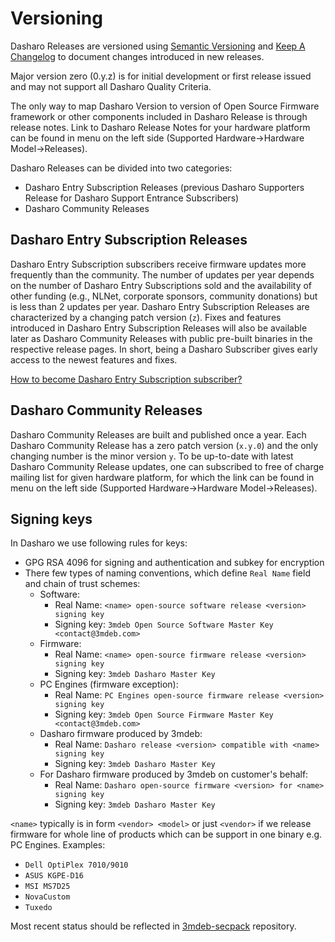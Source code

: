 # Versioning

Dasharo Releases are versioned using [Semantic Versioning](https://semver.org/)
and [Keep A Changelog](https://keepachangelog.com/en/1.0.0/) to document
changes introduced in new releases.

Major version zero (0.y.z) is for initial development or first release issued
and may not support all Dasharo Quality Criteria.

The only way to map Dasharo Version to version of Open Source Firmware
framework or other components included in Dasharo Release is through release
notes. Link to Dasharo Release Notes for your hardware platform can be found
in menu on the left side (Supported Hardware->Hardware Model->Releases).

Dasharo Releases can be divided into two categories:

* Dasharo Entry Subscription Releases (previous Dasharo Supporters Release for
  Dasharo Support Entrance Subscribers)
* Dasharo Community Releases

## Dasharo Entry Subscription Releases

Dasharo Entry Subscription subscribers receive firmware updates more
frequently than the community. The number of updates per year depends on the
number of Dasharo Entry Subscriptions sold and the availability of other
funding (e.g., NLNet, corporate sponsors, community donations) but is less
than 2 updates per year. Dasharo Entry Subscription Releases are characterized
by a changing patch version (`z`). Fixes and features introduced in Dasharo
Entry Subscription Releases will also be available later as Dasharo Community
Releases with public pre-built binaries in the respective release pages. In
short, being a Dasharo Subscriber gives early access to the newest features
and fixes.

[How to become Dasharo Entry Subscription subscriber?](../ways-you-can-help-us.md#become-a-dasharo-entry-subscription-subscriber)

## Dasharo Community Releases

Dasharo Community Releases are built and published once a year. Each Dasharo
Community Release has a zero patch version (`x.y.0`) and the only changing
number is the minor version `y`. To be up-to-date with latest Dasharo
Community Release updates, one can subscribed to free of charge mailing list
for given hardware platform, for which the link can be found in menu on the
left side (Supported Hardware->Hardware Model->Releases).

## Signing keys

In Dasharo we use following rules for keys:

* GPG RSA 4096 for signing and authentication and subkey for encryption
* There few types of naming conventions, which define `Real Name` field and
  chain of trust schemes:
    - Software:
        + Real Name: `<name> open-source software release <version> signing key`
        + Signing key: `3mdeb Open Source Software Master Key <contact@3mdeb.com>`
    - Firmware:
        + Real Name: `<name> open-source firmware release <version> signing key`
        + Signing key: `3mdeb Dasharo Master Key`
    - PC Engines (firmware exception):
        + Real Name: `PC Engines open-source firmware release <version> signing key`
        + Signing key: `3mdeb Open Source Firmware Master Key <contact@3mdeb.com>`
    - Dasharo firmware produced by 3mdeb:
        + Real Name: `Dasharo release <version> compatible with <name> signing key`
        + Signing key: `3mdeb Dasharo Master Key`
    - For Dasharo firmware produced by 3mdeb on customer's behalf:
        + Real Name: `Dasharo open-source firmware <version> for <name> signing key`
        + Signing key: `3mdeb Dasharo Master Key`

`<name>` typically is in form `<vendor> <model>` or just `<vendor>` if we
release firmware for whole line of products which can be support in one binary
e.g. PC Engines. Examples:

* `Dell OptiPlex 7010/9010`
* `ASUS KGPE-D16`
* `MSI MS7D25`
* `NovaCustom`
* `Tuxedo`

Most recent status should be reflected in
[3mdeb-secpack](https://github.com/3mdeb/3mdeb-secpack) repository.
